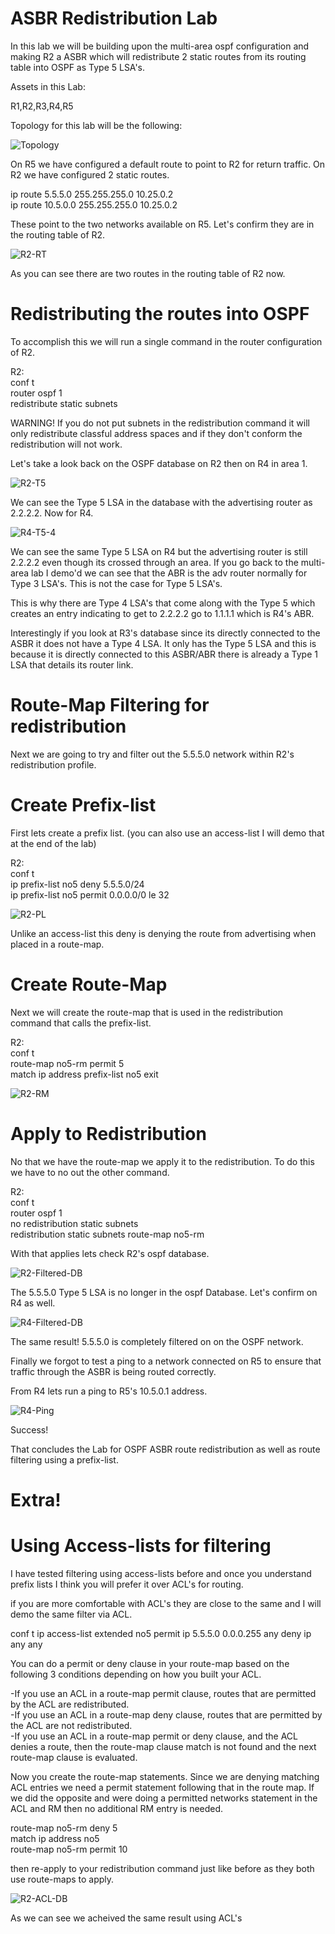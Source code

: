 # ASBR Redistribution Lab

In this lab we will be building upon the multi-area ospf configuration and making R2 a ASBR which will redistribute 2 static routes from its routing table into OSPF as Type 5 LSA's.

Assets in this Lab:

R1,R2,R3,R4,R5

Topology for this lab will be the following:

![Topology](Images/Topology.PNG)

On R5 we have configured a default route to point to R2 for return traffic. On R2 we have configured 2 static routes.

ip route 5.5.5.0 255.255.255.0 10.25.0.2  
ip route 10.5.0.0 255.255.255.0 10.25.0.2

These point to the two networks available on R5. Let's confirm they are in the routing table of R2.

![R2-RT](Images/R2-RT.PNG)

As you can see there are two routes in the routing table of R2 now.

# Redistributing the routes into OSPF

To accomplish this we will run a single command in the router configuration of R2.

R2:  
conf t  
router ospf 1  
redistribute static subnets  

WARNING! If you do not put subnets in the redistribution command it will only redistribute classful address spaces and if they don't conform the redistribution will not work.

Let's take a look back on the OSPF database on R2 then on R4 in area 1.

![R2-T5](Images/R2-T5.PNG)

We can see the Type 5 LSA in the database with the advertising router as 2.2.2.2. Now for R4.

![R4-T5-4](Images/R4-T5-4.PNG)

We can see the same Type 5 LSA on R4 but the advertising router is still 2.2.2.2 even though its crossed through an area. If you go back to the multi-area lab I demo'd we can see that the ABR is the adv router normally for Type 3 LSA's. This is not the case for Type 5 LSA's.

This is why there are Type 4 LSA's that come along with the Type 5 which creates an entry indicating to get to 2.2.2.2 go to 1.1.1.1 which is R4's ABR.

Interestingly if you look at R3's database since its directly connected to the ASBR it does not have a Type 4 LSA. It only has the Type 5 LSA and this is because it is directly connected to this ASBR/ABR there is already a Type 1 LSA that details its router link.

# Route-Map Filtering for redistribution

Next we are going to try and filter out the 5.5.5.0 network within R2's redistribution profile.

# Create Prefix-list

First lets create a prefix list. (you can also use an access-list I will demo that at the end of the lab)

R2:  
conf t  
ip prefix-list no5 deny 5.5.5.0/24  
ip prefix-list no5 permit 0.0.0.0/0 le 32

![R2-PL](Images/R2-PL.PNG)

Unlike an access-list this deny is denying the route from advertising when placed in a route-map. 

# Create Route-Map

Next we will create the route-map that is used in the redistribution command that calls the prefix-list.

R2:  
conf t  
route-map no5-rm permit 5  
match ip address prefix-list no5
exit

![R2-RM](Images/R2-RM.PNG)

# Apply to Redistribution

No that we have the route-map we apply it to the redistribution. To do this we have to no out the other command.

R2:  
conf t  
router ospf 1  
no redistribution static subnets  
redistribution static subnets route-map no5-rm

With that applies lets check R2's ospf database.

![R2-Filtered-DB](Images/R2-Filtered-DB.PNG)

The 5.5.5.0 Type 5 LSA is no longer in the ospf Database. Let's confirm on R4 as well.

![R4-Filtered-DB](Images/R4-Filtered-DB.PNG)

The same result! 5.5.5.0 is completely filtered on on the OSPF network.

Finally we forgot to test a ping to a network connected on R5 to ensure that traffic through the ASBR is being routed correctly.

From R4 lets run a ping to R5's 10.5.0.1 address.

![R4-Ping](Images/R4-Ping.PNG)

Success!

That concludes the Lab for OSPF ASBR route redistribution as well as route filtering using a prefix-list. 

# Extra!  
# Using Access-lists for filtering

I have tested filtering using access-lists before and once you understand prefix lists I think you will prefer it over ACL's for routing. 

if you are more comfortable with ACL's they are close to the same and I will demo the same filter via ACL.

conf t
ip access-list extended no5
permit ip 5.5.5.0 0.0.0.255 any
deny ip any any

You can do a permit or deny clause in your route-map based on the following 3 conditions depending on how you built your ACL.

-If you use an ACL in a route-map permit clause, routes that are permitted by the ACL are redistributed.  
-If you use an ACL in a route-map deny clause, routes that are permitted by the ACL are not redistributed.  
-If you use an ACL in a route-map permit or deny clause, and the ACL denies a route, then the route-map clause match is not found and the next  route-map clause is evaluated.

Now you create the route-map statements. Since we are denying matching ACL entries we need a permit statement following that in the route map. If we did the opposite and were doing a permitted networks statement in the ACL and RM then no additional RM entry is needed.

route-map no5-rm deny 5  
match ip address no5  
route-map no5-rm permit 10  

then re-apply to your redistribution command just like before as they both use route-maps to apply.

![R2-ACL-DB](Images/R2-ACL-DB.PNG)

As we can see we acheived the same result using ACL's
